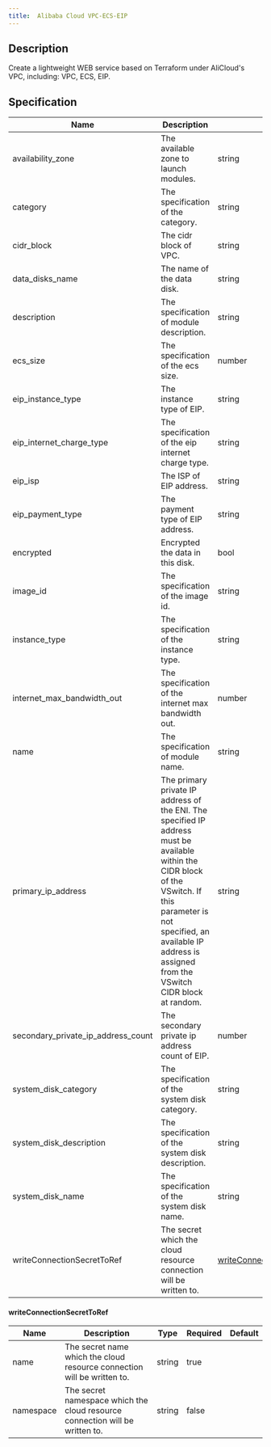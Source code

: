```yaml
---
title:  Alibaba Cloud VPC-ECS-EIP
---
```


## Description

Create a lightweight WEB service based on Terraform under AliCloud's VPC, including: VPC, ECS, EIP.

## Specification


 Name | Description | Type | Required | Default 
 ------------ | ------------- | ------------- | ------------- | ------------- 
 availability_zone | The available zone to launch modules. | string | false |  
 category | The specification of the category. | string | false |  
 cidr_block | The cidr block of VPC. | string | false |  
 data_disks_name | The name of the data disk. | string | false |  
 description | The specification of module description. | string | false |  
 ecs_size | The specification of the ecs size. | number | false |  
 eip_instance_type | The instance type of EIP. | string | false |  
 eip_internet_charge_type | The specification of the eip internet charge type. | string | false |  
 eip_isp | The ISP of EIP address. | string | false |  
 eip_payment_type | The payment type of EIP address. | string | false |  
 encrypted | Encrypted the data in this disk. | bool | false |  
 image_id | The specification of the image id. | string | false |  
 instance_type | The specification of the instance type. | string | false |  
 internet_max_bandwidth_out | The specification of the internet max bandwidth out. | number | false |  
 name | The specification of module name. | string | false |  
 primary_ip_address | The primary private IP address of the ENI. The specified IP address must be available within the CIDR block of the VSwitch. If this parameter is not specified, an available IP address is assigned from the VSwitch CIDR block at random. | string | false |  
 secondary_private_ip_address_count | The secondary private ip address count of EIP. | number | false |  
 system_disk_category | The specification of the system disk category. | string | false |  
 system_disk_description | The specification of the system disk description. | string | false |  
 system_disk_name | The specification of the system disk name. | string | false |  
 writeConnectionSecretToRef | The secret which the cloud resource connection will be written to. | [writeConnectionSecretToRef](#writeConnectionSecretToRef) | false |  


#### writeConnectionSecretToRef

 Name | Description | Type | Required | Default 
 ------------ | ------------- | ------------- | ------------- | ------------- 
 name | The secret name which the cloud resource connection will be written to. | string | true |  
 namespace | The secret namespace which the cloud resource connection will be written to. | string | false |  
